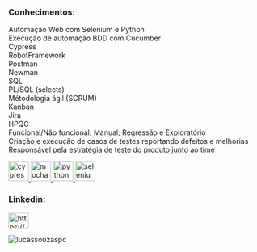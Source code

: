 <h3 align="left">Conhecimentos:</h3>

Automação Web com Selenium e Python\
Execução de automação BDD com Cucumber\
Cypress\
RobotFramework\
Postman\
Newman\
SQL\
PL/SQL (selects)\
Métodologia ágil (SCRUM)\
Kanban\
Jira\
HPQC\
Funcional/Não funcional; Manual; Regressão e Exploratório\
Criação e execução de casos de testes reportando defeitos e melhorias\
Responsável pela estratégia de teste do produto junto ao time


<p align="left"> <a href="https://www.cypress.io" target="_blank"> <img src="https://raw.githubusercontent.com/simple-icons/simple-icons/6e46ec1fc23b60c8fd0d2f2ff46db82e16dbd75f/icons/cypress.svg" alt="cypress" width="40" height="40"/> </a> <a href="https://mochajs.org" target="_blank"> <img src="https://www.vectorlogo.zone/logos/mochajs/mochajs-icon.svg" alt="mocha" width="40" height="40"/> </a> <a href="https://www.python.org" target="_blank"> <img src="https://devicons.github.io/devicon/devicon.git/icons/python/python-original.svg" alt="python" width="40" height="40"/> </a> <a href="https://www.selenium.dev" target="_blank"> <img src="https://raw.githubusercontent.com/detain/svg-logos/780f25886640cef088af994181646db2f6b1a3f8/svg/selenium-logo.svg" alt="selenium" width="40" height="40"/> </a> </p>

<h3 align="left">Linkedin:</h3>
<p align="left">
<a href="https://linkedin.com/in/https://www.linkedin.com/in/lucas-santos-4940159b/" target="blank"><img align="center" src="https://cdn.jsdelivr.net/npm/simple-icons@3.0.1/icons/linkedin.svg" alt="https://www.linkedin.com/in/lucas-santos-4940159b/" height="30" width="40" /></a>
</p>


<p><img align="center" src="https://github-readme-stats.vercel.app/api/top-langs?username=lucassouzaspc&show_icons=true&locale=en&layout=compact" alt="lucassouzaspc" /></p>
